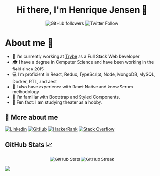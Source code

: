 <h1 align="center">Hi there, I'm Henrique Jensen 👋</h1>


<p align="center">
  <img alt="GitHub followers" src="https://img.shields.io/github/followers/henriquejensen?style=social">
  <img alt="Twitter Follow" src="https://img.shields.io/twitter/follow/henriquejensen?style=social">
</p>

<h1>About me 🙋</h1>

- 💼 I'm currently working at <a href="https://www.betrybe.com/">Trybe</a> as a Full Stack Web Developer
- 🎓 I have a degree in Computer Science and have been working in the field since 2015
- 💻 I'm proficient in React, Redux, TypeScript, Node, MongoDB, MySQL, Docker, RTL, and Jest
- 📱 I also have experience with React Native and know Scrum methodology
- 🎨 I'm familiar with Bootstrap and Styled Components.
- 🤖 Fun fact: I am studying theater as a hobby.


<h2>🤙 More about me</h2>

[![Linkedin](https://img.shields.io/badge/-Henrique_Jensen-blue?style=flat&logo=Linkedin&logoColor=white)](https://www.linkedin.com/in/henriquejensen/)
[![GitHub](https://img.shields.io/badge/-henriquejensen-black?style=flat&logo=GitHub&logoColor=white)](https://github.com/henriquejensen)
[![HackerRank](https://img.shields.io/badge/-henriquejensen-success?style=flat&logo=HackerRank&logoColor=white)](https://www.hackerrank.com/henriquejensen)
[![Stack Overflow](https://img.shields.io/badge/-henriquejensen-orange?style=flat&logo=Stack-Overflow&logoColor=white)](https://stackoverflow.com/users/5323419/henrique-jensen)

<h2>GitHub Stats 📈</h2>

<p align="center">
  <img alt="GitHub Stats" src="https://github-readme-stats-sigma-five.vercel.app/api?username=henriquejensen&show_icons=true&theme=dracula">
  <img alt="GitHub Streak" src="https://github-readme-streak-stats.herokuapp.com/?user=henriquejensen&theme=dracula">
</p>

![](https://komarev.com/ghpvc/?username=henriquejensen&color=blueviolet&label=👀+Profile+views)
